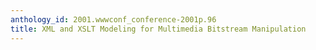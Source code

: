 ```yaml
---
anthology_id: 2001.wwwconf_conference-2001p.96
title: XML and XSLT Modeling for Multimedia Bitstream Manipulation
---
```

